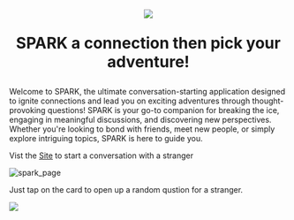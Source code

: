 <h1 align="center"> 

![](public/cardSpark.svg) 

SPARK a connection then pick your adventure!

</h1>


Welcome to SPARK, the ultimate conversation-starting application designed to ignite connections and lead you on exciting adventures through thought-provoking questions! SPARK is your go-to companion for breaking the ice, engaging in meaningful discussions, and discovering new perspectives. Whether you're looking to bond with friends, meet new people, or simply explore intriguing topics, SPARK is here to guide you.

Vist the [Site](https://randomspark.netlify.app/) to start a conversation with a stranger

![spark_page](public/spark_page.png)

Just tap on the card to open up a random qustion for a stranger.

![](public/spark_qust.png)
